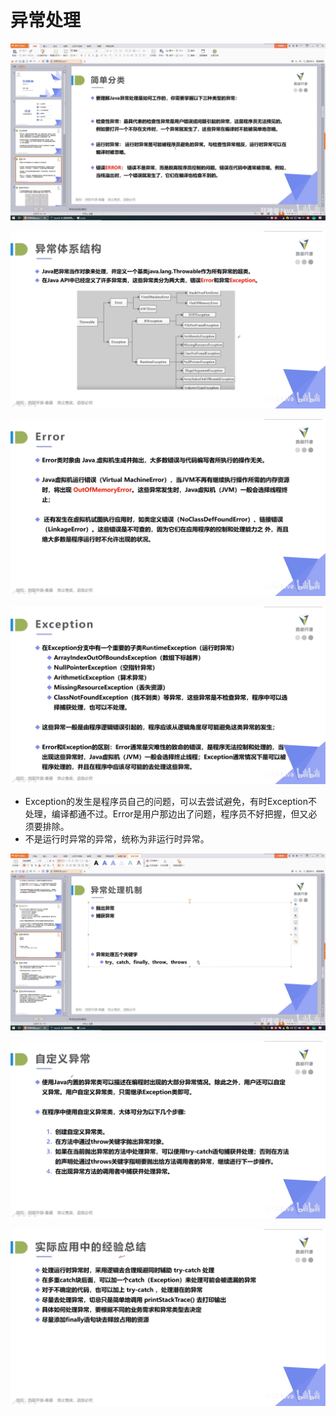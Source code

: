 # 异常处理

![image-20210712195926043](../figures/image-20210712195926043.png)

![image-20210712200106590](../figures/image-20210712200106590.png)

![image-20210712200132021](../figures/image-20210712200132021.png)

![image-20210712200148231](../figures/image-20210712200148231.png)

- Exception的发生是程序员自己的问题，可以去尝试避免，有时Exception不处理，编译都通不过。Error是用户那边出了问题，程序员不好把握，但又必须要排除。
- 不是运行时异常的异常，统称为非运行时异常。

![image-20210712200535382](../figures/image-20210712200535382.png)

![image-20210712202343471](../figures/image-20210712202343471.png)

![image-20210712203650190](../figures/image-20210712203650190.png)
